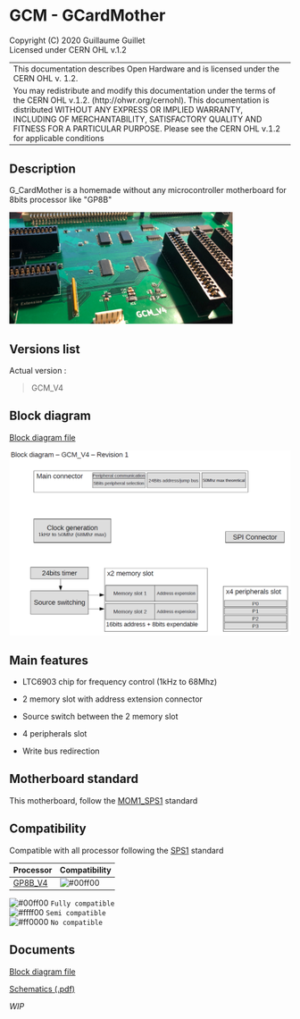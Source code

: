 # GCM - GCardMother

Copyright (C) 2020 Guillaume Guillet\
Licensed under CERN OHL v.1.2

<table border="0px">
<tr>
<td>
This documentation describes Open Hardware and is licensed under the CERN OHL v. 1.2.
</td>
</tr>
<tr>
<td>
You may redistribute and modify this documentation under the terms of the
CERN OHL v.1.2. (http://ohwr.org/cernohl). This documentation is distributed
WITHOUT ANY EXPRESS OR IMPLIED WARRANTY, INCLUDING OF
MERCHANTABILITY, SATISFACTORY QUALITY AND FITNESS FOR A
PARTICULAR PURPOSE. Please see the CERN OHL v.1.2 for applicable
conditions
</td>
</tr>
</table>

## Description
G_CardMother is a homemade without any microcontroller motherboard for 8bits processor like "GP8B"

<img src="images/GCM.JPG" alt="GCM_image" width="400"/>

## Versions list

Actual version :
> GCM_V4

## Block diagram

[Block diagram file](document/Block%20diagram.pdf)

<img src="images/diagram.png" alt="Image of diagram" width="600"/>

## Main features

- LTC6903 chip for frequency control (1kHz to 68Mhz)

- 2 memory slot with address extension connector

- Source switch between the 2 memory slot

- 4 peripherals slot

- Write bus redirection

## Motherboard standard
This motherboard, follow the [MOM1_SPS1](https://github.com/JonathSpirit/GComputer_standard) standard

## Compatibility
Compatible with all processor following the [SPS1](https://github.com/JonathSpirit/GComputer_standard) standard

| Processor     | Compatibility |
| ------------- | ------------- |
| [GP8B_V4](https://github.com/JonathSpirit/GP8B)  | ![#00ff00](https://placehold.it/15/00ff00/000000?text=+)  |

![#00ff00](https://placehold.it/15/00ff00/000000?text=+) `Fully compatible`\
![#ffff00](https://placehold.it/15/ffff00/000000?text=+) `Semi compatible`\
![#ff0000](https://placehold.it/15/ff0000/000000?text=+) `No compatible`

## Documents
[Block diagram file](document/Block%20diagram.pdf)

[Schematics (.pdf)](document/GCM_schematics.pdf)

*WIP*

